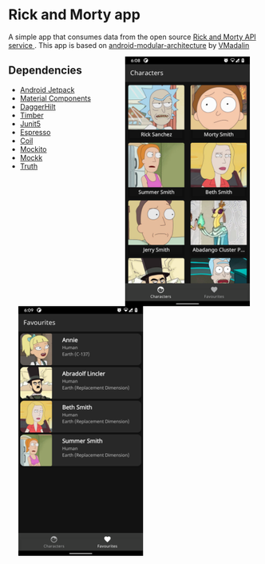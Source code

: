 # Rick and Morty app
A simple app that consumes data from the open source [Rick and Morty API service ](https://rickandmortyapi.com) .
This app is based on [android-modular-architecture](https://github.com/VMadalin/android-modular-architecture)
by [VMadalin](https://github.com/VMadalin)

<img src="screenshots/home_characters.png" width="250" align="right" hspace="20">

## Dependencies

- [Android Jetpack](https://developer.android.com/jetpack)
- [Material Components](http://material.io)
- [DaggerHilt](http://dagger.dev)
- [Timber](http://github.com/JakeWharton/timber)
- [Junit5](http://junit.org)
- [Espresso]()
- [Coil](http://coil-kt.github.io)
- [Mockito](http://site.mockito.org)
- [Mockk](http://mockk.io)
- [Truth](http://truth.dev)

<img src="screenshots/home_favourites.png" width="250" align="left" hspace="20">
